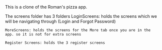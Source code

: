 This is a clone of the Roman's pizza app.

The screens folder has 3 folders
    LoginScreens: holds the screens which we will be navigating through (Login and Forgot Password)

    MoreScreens: holds the screens for the More tab once you are in the app. so it is not for extra screens

    Register Screens: holds the 3 register screens  